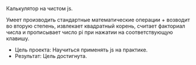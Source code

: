 <p>Калькулятор на чистом js.</p>
<p>Умеет производить стандартные математические операции + возводит во вторую степень, извлекает квадратный корень, считает факториал числа и прописывает число pi при нажатии на соответствующую клавишу.</p>

<ul>
<li>Цель проекта:
Научиться применять js на практике.</li>
<li>Результат:
Цель достигнута.</li>
</ul>
